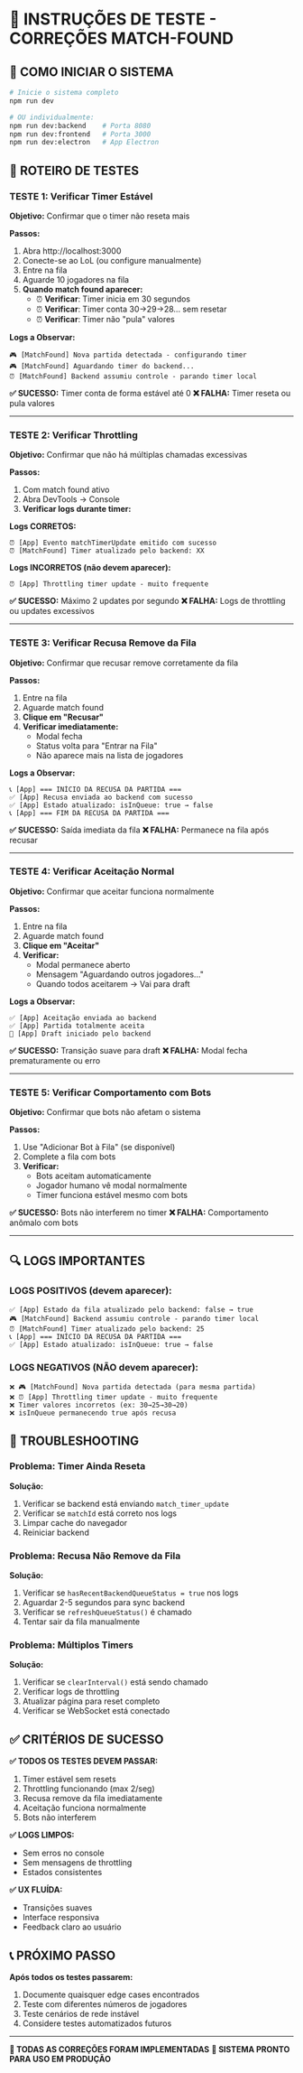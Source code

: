 # 🎯 INSTRUÇÕES DE TESTE - CORREÇÕES MATCH-FOUND

## 🚀 COMO INICIAR O SISTEMA

```bash
# Inicie o sistema completo
npm run dev

# OU individualmente:
npm run dev:backend    # Porta 8080
npm run dev:frontend   # Porta 3000
npm run dev:electron   # App Electron
```

## 🧪 ROTEIRO DE TESTES

### **TESTE 1: Verificar Timer Estável**

**Objetivo:** Confirmar que o timer não reseta mais

**Passos:**
1. Abra http://localhost:3000
2. Conecte-se ao LoL (ou configure manualmente)
3. Entre na fila
4. Aguarde 10 jogadores na fila
5. **Quando match found aparecer:**
   - ⏰ **Verificar**: Timer inicia em 30 segundos
   - ⏰ **Verificar**: Timer conta 30→29→28... sem resetar
   - ⏰ **Verificar**: Timer não "pula" valores

**Logs a Observar:**
```
🎮 [MatchFound] Nova partida detectada - configurando timer
🎮 [MatchFound] Aguardando timer do backend...
⏰ [MatchFound] Backend assumiu controle - parando timer local
```

**✅ SUCESSO:** Timer conta de forma estável até 0
**❌ FALHA:** Timer reseta ou pula valores

---

### **TESTE 2: Verificar Throttling**

**Objetivo:** Confirmar que não há múltiplas chamadas excessivas

**Passos:**
1. Com match found ativo
2. Abra DevTools → Console
3. **Verificar logs durante timer:**

**Logs CORRETOS:**
```
⏰ [App] Evento matchTimerUpdate emitido com sucesso
⏰ [MatchFound] Timer atualizado pelo backend: XX
```

**Logs INCORRETOS (não devem aparecer):**
```
⏰ [App] Throttling timer update - muito frequente
```

**✅ SUCESSO:** Máximo 2 updates por segundo
**❌ FALHA:** Logs de throttling ou updates excessivos

---

### **TESTE 3: Verificar Recusa Remove da Fila**

**Objetivo:** Confirmar que recusar remove corretamente da fila

**Passos:**
1. Entre na fila
2. Aguarde match found
3. **Clique em "Recusar"**
4. **Verificar imediatamente:**
   - Modal fecha
   - Status volta para "Entrar na Fila"
   - Não aparece mais na lista de jogadores

**Logs a Observar:**
```
📞 [App] === INÍCIO DA RECUSA DA PARTIDA ===
✅ [App] Recusa enviada ao backend com sucesso
✅ [App] Estado atualizado: isInQueue: true → false
📞 [App] === FIM DA RECUSA DA PARTIDA ===
```

**✅ SUCESSO:** Saída imediata da fila
**❌ FALHA:** Permanece na fila após recusar

---

### **TESTE 4: Verificar Aceitação Normal**

**Objetivo:** Confirmar que aceitar funciona normalmente

**Passos:**
1. Entre na fila
2. Aguarde match found
3. **Clique em "Aceitar"**
4. **Verificar:**
   - Modal permanece aberto
   - Mensagem "Aguardando outros jogadores..."
   - Quando todos aceitarem → Vai para draft

**Logs a Observar:**
```
✅ [App] Aceitação enviada ao backend
✅ [App] Partida totalmente aceita
🎯 [App] Draft iniciado pelo backend
```

**✅ SUCESSO:** Transição suave para draft
**❌ FALHA:** Modal fecha prematuramente ou erro

---

### **TESTE 5: Verificar Comportamento com Bots**

**Objetivo:** Confirmar que bots não afetam o sistema

**Passos:**
1. Use "Adicionar Bot à Fila" (se disponível)
2. Complete a fila com bots
3. **Verificar:**
   - Bots aceitam automaticamente
   - Jogador humano vê modal normalmente
   - Timer funciona estável mesmo com bots

**✅ SUCESSO:** Bots não interferem no timer
**❌ FALHA:** Comportamento anômalo com bots

---

## 🔍 LOGS IMPORTANTES

### **LOGS POSITIVOS (devem aparecer):**
```
✅ [App] Estado da fila atualizado pelo backend: false → true
🎮 [MatchFound] Backend assumiu controle - parando timer local
⏰ [MatchFound] Timer atualizado pelo backend: 25
📞 [App] === INÍCIO DA RECUSA DA PARTIDA ===
✅ [App] Estado atualizado: isInQueue: true → false
```

### **LOGS NEGATIVOS (NÃO devem aparecer):**
```
❌ 🎮 [MatchFound] Nova partida detectada (para mesma partida)
❌ ⏰ [App] Throttling timer update - muito frequente
❌ Timer valores incorretos (ex: 30→25→30→20)
❌ isInQueue permanecendo true após recusa
```

## 🐛 TROUBLESHOOTING

### **Problema: Timer Ainda Reseta**
**Solução:**
1. Verificar se backend está enviando `match_timer_update`
2. Verificar se `matchId` está correto nos logs
3. Limpar cache do navegador
4. Reiniciar backend

### **Problema: Recusa Não Remove da Fila**
**Solução:**
1. Verificar se `hasRecentBackendQueueStatus = true` nos logs
2. Aguardar 2-5 segundos para sync backend
3. Verificar se `refreshQueueStatus()` é chamado
4. Tentar sair da fila manualmente

### **Problema: Múltiplos Timers**
**Solução:**
1. Verificar se `clearInterval()` está sendo chamado
2. Verificar logs de throttling
3. Atualizar página para reset completo
4. Verificar se WebSocket está conectado

## ✅ CRITÉRIOS DE SUCESSO

**✅ TODOS OS TESTES DEVEM PASSAR:**
1. Timer estável sem resets
2. Throttling funcionando (max 2/seg)
3. Recusa remove da fila imediatamente
4. Aceitação funciona normalmente
5. Bots não interferem

**✅ LOGS LIMPOS:**
- Sem erros no console
- Sem mensagens de throttling
- Estados consistentes

**✅ UX FLUÍDA:**
- Transições suaves
- Interface responsiva
- Feedback claro ao usuário

## 📞 PRÓXIMO PASSO

**Após todos os testes passarem:**
1. Documente quaisquer edge cases encontrados
2. Teste com diferentes números de jogadores
3. Teste cenários de rede instável
4. Considere testes automatizados futuros

---

**🎉 TODAS AS CORREÇÕES FORAM IMPLEMENTADAS**
**🎯 SISTEMA PRONTO PARA USO EM PRODUÇÃO**
